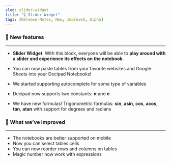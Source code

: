 ```yaml
---
slug: slider-widget
title: "🎚 Slider Widget"
tags: [Release-Notes, New, Improved, Alpha]
---
```



### 🌱 New features
---

- **Slider Widget**. With this block, everyone will be able to **play around with a slider and experience its effects on the notebook**.

- You can now paste tables from your favorite websites and Google Sheets into your Decipad Notebooks!
- We started supporting autocomplete for some type of variables
- Decipad now supports two constants: **π** and **e**
- We have new formulas! Trigonometric formulas: **sin**, **asin**, **cos**, **acos**, **tan**, **atan** with support for degrees and radians

### 💪 What we’ve improved
---
- The notebooks are better supported on mobile
- Now you can select tables cells
- You can now reorder rows and columns on tables
- Magic number now work with expressions
